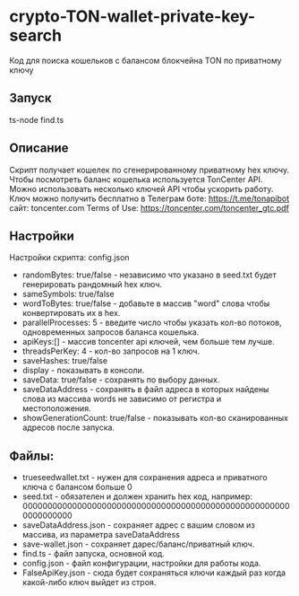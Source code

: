 # crypto-TON-wallet-private-key-search
Код для поиска кошельков с балансом блокчейна TON по приватному ключу

## Запуск

ts-node find.ts

## Описание
Скрипт получает кошелек по сгенерированному приватному hex ключу. 
Чтобы посмотреть баланс кошелька используется TonCenter API.
Можно использовать несколько ключей API чтобы ускорить работу.
Ключ можно получить бесплатно в Телеграм боте:
 https://t.me/tonapibot сайт: toncenter.com
Terms of Use: https://toncenter.com/toncenter_gtc.pdf

## Настройки
Настройки скрипта: config.json

- randomBytes: true/false - независимо что указано в seed.txt будет генерировать рандомный hex ключ.
- sameSymbols: true/false 
- wordToBytes: true/false - добавьте в массив "word" слова чтобы конвертировать их в hex.
- parallelProcesses: 5 - введите число чтобы указать кол-во потоков, одновременных запросов баланса кошелька.
- apiKeys:[] - массив toncenter api ключей, чем больше тем лучше.
- threadsPerKey: 4 - кол-во запросов на 1 ключ.
- saveHashes: true/false
- display - показывать в консоли.
- saveData: true/false - сохранять по выбору данных.
- saveDataAddress - сохранять в файл адреса в которых найдены слова из массива words не зависимо от регистра и местоположения.
- showGenerationCount: true/false - показывать кол-во сканированных адресов после запуска.


## Файлы:
- trueseedwallet.txt - нужен для сохранения адреса и приватного ключа с балансом больше 0
- seed.txt - обязателен и должен хранить hex код, например: 0000000000000000000000000000000000000000000000000000000000000000
- saveDataAddress.json  - сохраняет адрес с вашим словом из массива, из параметра saveDataAddress
- save-wallet.json - сохраняет дарес/баланс/приватный ключ.
- find.ts - файл запуска, основной код.
- config.json - файл конфигурации, настройки для работы кода.
- FalseApiKey.json - сюда будет сохраняться ключи каждый раз когда какой-либо ключ выйдет из строя.
